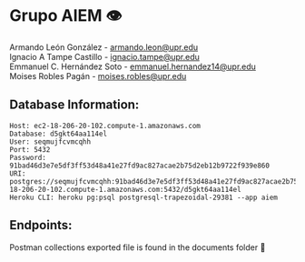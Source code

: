 # Grupo AIEM 👁
Armando León González - armando.leon@upr.edu<br>
Ignacio A Tampe Castillo - ignacio.tampe@upr.edu<br>
Emmanuel C. Hernández Soto - emmanuel.hernandez14@upr.edu<br>
Moises Robles Pagán - moises.robles@upr.edu<br>


## Database Information:
```
Host: ec2-18-206-20-102.compute-1.amazonaws.com
Database: d5gkt64aa114el
User: seqmujfcvmcqhh
Port: 5432
Password: 91bad46d3e7e5df3ff53d48a41e27fd9ac827acae2b75d2eb12b9722f939e860
URI: postgres://seqmujfcvmcqhh:91bad46d3e7e5df3ff53d48a41e27fd9ac827acae2b75d2eb12b9722f939e860@ec2-18-206-20-102.compute-1.amazonaws.com:5432/d5gkt64aa114el
Heroku CLI: heroku pg:psql postgresql-trapezoidal-29381 --app aiem
```

## Endpoints:
Postman collections exported file is found in the documents folder 📁
